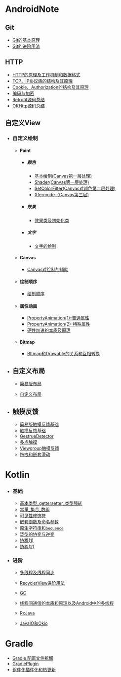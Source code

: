 # AndroidNote

## Git

* [Git的基本原理](Git/Git的基本原理.md)
* [Git的进阶用法](Git/Git的进阶用法.md)

## HTTP

 * [HTTP的原理及工作机制和数据格式](网络/HTTP.md)
 * [TCP、IP协议族的结构及其原理](网络/TCP、IP协议族.md)
 * [Cookie、Authorization的结构及其原理](网络/cookie、Authorization.md)
 * [编码与加密](网络/编码与加密.md)
 * [Retrofit源码总结](网络/Retrofit源码总结.md)
 * [OKHttp源码总结](网络/OKHttp源码总结.md)

 ## 自定义View

- ### 自定义绘制

  - #### Paint

    - ##### 颜色

      - [基本绘制(Canvas第一层处理)](自定义View/基本绘制(Canvas第一层处理).md)
      - [Shader(Canvas第一层处理)](自定义View/shader(Canvas第一层处理).md)
      - [SetColorFilter(Canvas对颜色第二层处理)](自定义View/setColorFilter(Canvas对颜色第二层处理).md)
      - [Xfermode（Canvas第三层)](自定义View/Xfermode(Canvas第三层).md)

    - ##### 效果

      - [效果类及初始化类](自定义View/效果类及初始化类.md)

    - ##### 文字

      - [文字的绘制](自定义View/文字的绘制.md)

  - #### Canvas

    - [Canvas对绘制的辅助](自定义View/Canvas对绘制的辅助.md)

  - #### 绘制顺序

    - [绘制顺序](自定义View/绘制顺序.md)

  - #### 属性动画

    - [PropertyAnimation(1)-普通属性](自定义View/PropertyAnimation(1).md)
    - [PropertyAnimation(2)-特殊属性](自定义View/PropertyAnimation(2).md)
    - [硬件加速的本质及原理](自定义View/硬件加速.md)

  - #### Bitmap

    - [BItmap和Drawable的关系和互相转换](自定义View/BItmap和Drawable的关系.md)

- ## 自定义布局

  - [简易版布局](自定义View/简易版布局.md)

  - [自定义布局](自定义View/自定义布局.md)

- ## 触摸反馈

  - [简易版触摸反馈基础](自定义View/简易版触摸反馈基础.md)
  - [触摸反馈基础](自定义View/触摸反馈基础.md)
  - [GestrueDetector](自定义View/GestrueDetector.md)
  - [多点触摸](自定义View/多点触摸.md)
  - [Viewgroup触摸反馈](自定义View/viewgroup触摸反馈.md)
  - [拖拽和嵌套滑动](自定义View/拖拽和嵌套滑动.md)

# Kotlin

- ### 基础

  - [基本类型_gettersetter_类型强转](Kotlin/基本类型_gettersetter_类型强转.md)
  - [常量_集合_数组](Kotlin/常量_集合_数组.md)
  - [可见性修饰符](Kotlin/可见性修饰符.md)
  - [嵌套函数及命名参数](Kotlin/嵌套函数及命名参数.md)
  - [原生字符串和`Sequence`](Kotlin/原生字符串和`Sequence`.md)
  - [泛型的协变与逆变](Kotlin/泛型.md)
  - [协程(1)](Kotlin/协程(1).md)
  - [协程(2)](Kotlin/协程(2).md)

- ### 进阶

  - [多线程及线程同步](Kotlin/多线程及线程同步.md)

   - [RecyclerView进阶用法](Kotlin/RecyclerView进阶用法.md)

   - [GC](Kotlin/GC.md)

   - [线程间通信的本质和原理以及Android中的多线程](Kotlin/线程间通信的本质和原理以及Android中的多线程.md)

   - [RxJava](Kotlin/RxJava.md)

   - [JavaIO和Okio](Kotlin/JavaIO和Okio.md)

# Gradle

- [Gradle 配置⽂件拆解](Gradle/Gradle配置⽂件拆解.md)
- [GradlePlugin](Gradle/GradlePlugin.md)
- [组件化插件化和热更新](Gradle/组件化插件化和热更新.md)
